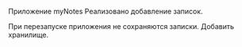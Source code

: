 Приложение myNotes
Реализовано добавление записок.


При перезапуске приложения не сохраняются записки.
Добавить хранилище.

